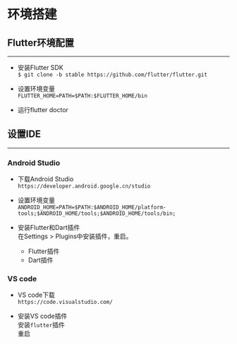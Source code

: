 # 环境搭建

## Flutter环境配置
---

- 安装Flutter SDK  
`$ git clone -b stable https://github.com/flutter/flutter.git`

-  设置环境变量  
`
FLUTTER_HOME=PATH=$PATH:$FLUTTER_HOME/bin
`

-  运行flutter doctor

## 设置IDE
---

### Android Studio

- 下载Android Studio  
`https://developer.android.google.cn/studio`

- 设置环境变量    
`
ANDROID_HOME=PATH=$PATH:$ANDROID_HOME/platform-tools;$ANDROID_HOME/tools;$ANDROID_HOME/tools/bin;
`

- 安装Flutter和Dart插件  
在Settings > Plugins中安装插件，重启。  
    - Flutter插件
    - Dart插件       


### VS code

- VS code下载  
    `https://code.visualstudio.com/`

- 安装VS code插件  
    安装`flutter`插件  
    重启  